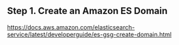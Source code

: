 ## Step 1. Create an Amazon ES Domain
https://docs.aws.amazon.com/elasticsearch-service/latest/developerguide/es-gsg-create-domain.html
